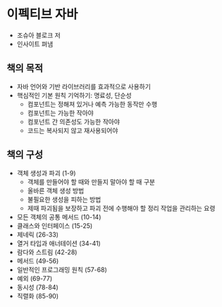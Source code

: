 # 이펙티브 자바
- 조슈아 블로크 저
- 인사이트 펴냄


## 책의 목적
- 자바 언어와 기반 라이브러리를 효과적으로 사용하기
- 핵심적인 기본 원칙 기억하기: 명료성, 단순성
    * 컴포넌트는 정해져 있거나 예측 가능한 동작만 수행
    * 컴포넌트는 가능한 작아야
    * 컴포넌트 간 의존성도 가능한 작아야
    * 코드는 복사되지 않고 재사용되어야

## 책의 구성
- 객체 생성과 파괴 (1-9)
    * 객체를 만들어야 할 때와 만들지 말아야 할 때 구분
    * 올바른 객체 생성 방법
    * 불필요한 생성을 피하는 방법
    * 제때 파괴됨을 보장하고 파괴 전에 수행해야 할 정리 작업을 관리하는 요령
- 모든 객체의 공통 메서드 (10-14)
- 클래스와 인터페이스 (15-25)
- 제네릭 (26-33)
- 열거 타입과 애너테이션 (34-41)
- 람다와 스트림 (42-28)
- 메서드 (49-56)
- 일반적인 프로그래밍 원칙 (57-68)
- 예외 (69-77)
- 동시성 (78-84)
- 직렬화 (85-90)